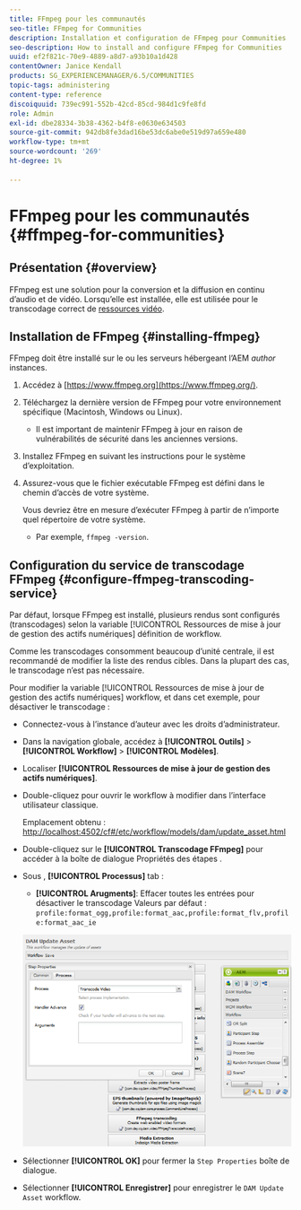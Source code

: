 ```yaml
---
title: FFmpeg pour les communautés
seo-title: FFmpeg for Communities
description: Installation et configuration de FFmpeg pour Communities
seo-description: How to install and configure FFmpeg for Communities
uuid: ef2f821c-70e9-4889-a8d7-a93b10a1d428
contentOwner: Janice Kendall
products: SG_EXPERIENCEMANAGER/6.5/COMMUNITIES
topic-tags: administering
content-type: reference
discoiquuid: 739ec991-552b-42cd-85cd-984d1c9fe8fd
role: Admin
exl-id: dbe28334-3b38-4362-b4f8-e0630e634503
source-git-commit: 942db8fe3dad16be53dc6abe0e519d97a659e480
workflow-type: tm+mt
source-wordcount: '269'
ht-degree: 1%

---
```


# FFmpeg pour les communautés {#ffmpeg-for-communities}

## Présentation {#overview}

FFmpeg est une solution pour la conversion et la diffusion en continu d’audio et de vidéo. Lorsqu’elle est installée, elle est utilisée pour le transcodage correct de [ressources vidéo](../../help/sites-authoring/default-components-foundation.md#video).

## Installation de FFmpeg {#installing-ffmpeg}

FFmpeg doit être installé sur le ou les serveurs hébergeant l’AEM *author* instances.

1. Accédez à [https://www.ffmpeg.org](https://www.ffmpeg.org/).
1. Téléchargez la dernière version de FFmpeg pour votre environnement spécifique (Macintosh, Windows ou Linux).

   * Il est important de maintenir FFmpeg à jour en raison de vulnérabilités de sécurité dans les anciennes versions.

1. Installez FFmpeg en suivant les instructions pour le système d’exploitation.

1. Assurez-vous que le fichier exécutable FFmpeg est défini dans le chemin d’accès de votre système.

   Vous devriez être en mesure d’exécuter FFmpeg à partir de n’importe quel répertoire de votre système.

   * Par exemple, `ffmpeg -version`.

## Configuration du service de transcodage FFmpeg {#configure-ffmpeg-transcoding-service}

Par défaut, lorsque FFmpeg est installé, plusieurs rendus sont configurés (transcodages) selon la variable [!UICONTROL Ressources de mise à jour de gestion des actifs numériques] définition de workflow.

Comme les transcodages consomment beaucoup d’unité centrale, il est recommandé de modifier la liste des rendus cibles. Dans la plupart des cas, le transcodage n’est pas nécessaire.

Pour modifier la variable [!UICONTROL Ressources de mise à jour de gestion des actifs numériques] workflow, et dans cet exemple, pour désactiver le transcodage :

* Connectez-vous à l’instance d’auteur avec les droits d’administrateur.
* Dans la navigation globale, accédez à **[!UICONTROL Outils]** > **[!UICONTROL Workflow]** > **[!UICONTROL Modèles]**.
* Localiser **[!UICONTROL Ressources de mise à jour de gestion des actifs numériques]**.
* Double-cliquez pour ouvrir le workflow à modifier dans l’interface utilisateur classique.

   Emplacement obtenu : [http://localhost:4502/cf#/etc/workflow/models/dam/update_asset.html](http://localhost:4502/cf#/etc/workflow/models/dam/update_asset.html)

* Double-cliquez sur le **[!UICONTROL Transcodage FFmpeg]** pour accéder à la boîte de dialogue Propriétés des étapes .
* Sous , **[!UICONTROL Processus]** tab :

   * **[!UICONTROL Arugments]**: Effacer toutes les entrées pour désactiver le transcodage Valeurs par défaut : `profile:format_ogg,profile:format_aac,profile:format_flv,profile:format_aac_ie`

   ![configure-ffmpeg](assets/configure-ffmpeg.png)

* Sélectionner **[!UICONTROL OK]** pour fermer la `Step Properties` boîte de dialogue.

* Sélectionner **[!UICONTROL Enregistrer]** pour enregistrer le `DAM Update Asset` workflow.

